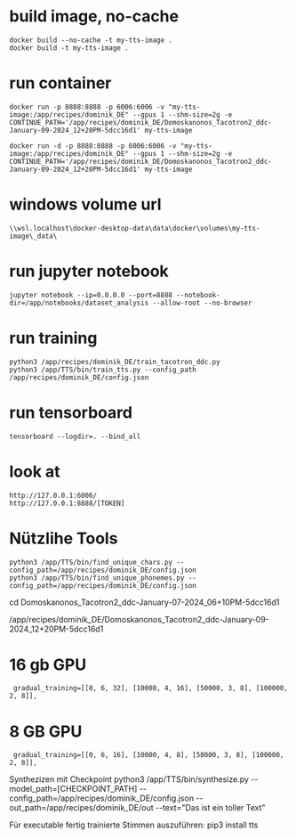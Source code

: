 # build image, no-cache
    docker build --no-cache -t my-tts-image .
    docker build -t my-tts-image .

# run container
    docker run -p 8888:8888 -p 6006:6006 -v "my-tts-image:/app/recipes/dominik_DE" --gpus 1 --shm-size=2g -e CONTINUE_PATH='/app/recipes/dominik_DE/Domoskanonos_Tacotron2_ddc-January-09-2024_12+20PM-5dcc16d1' my-tts-image

    docker run -d -p 8888:8888 -p 6006:6006 -v "my-tts-image:/app/recipes/dominik_DE" --gpus 1 --shm-size=2g -e CONTINUE_PATH='/app/recipes/dominik_DE/Domoskanonos_Tacotron2_ddc-January-09-2024_12+20PM-5dcc16d1' my-tts-image

# windows volume url
    \\wsl.localhost\docker-desktop-data\data\docker\volumes\my-tts-image\_data\

# run jupyter notebook
    jupyter notebook --ip=0.0.0.0 --port=8888 --notebook-dir=/app/notebooks/dataset_analysis --allow-root --no-browser

# run training
    python3 /app/recipes/dominik_DE/train_tacotron_ddc.py
    python3 /app/TTS/bin/train_tts.py --config_path /app/recipes/dominik_DE/config.json

# run tensorboard
    tensorboard --logdir=. --bind_all

# look at 
    http://127.0.0.1:6006/
    http://127.0.0.1:8888/[TOKEN]


# Nützlihe Tools
    python3 /app/TTS/bin/find_unique_chars.py --config_path=/app/recipes/dominik_DE/config.json
    python3 /app/TTS/bin/find_unique_phonemes.py --config_path=/app/recipes/dominik_DE/config.json


cd Domoskanonos_Tacotron2_ddc-January-07-2024_06+10PM-5dcc16d1


/app/recipes/dominik_DE/Domoskanonos_Tacotron2_ddc-January-09-2024_12+20PM-5dcc16d1


# 16 gb GPU
     gradual_training=[[0, 6, 32], [10000, 4, 16], [50000, 3, 8], [100000, 2, 8]],

# 8 GB GPU
     gradual_training=[[0, 6, 16], [10000, 4, 8], [50000, 3, 8], [100000, 2, 8]],




Synthezizen mit Checkpoint
python3 /app/TTS/bin/synthesize.py --model_path=[CHECKPOINT_PATH] --config_path=/app/recipes/dominik_DE/config.json --out_path=/app/recipes/dominik_DE/out --text="Das ist ein toller Text"


Für executable fertig trainierte Stimmen auszuführen:
pip3 install tts

